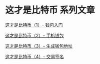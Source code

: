# 这才是比特币 系列文章

[这才是比特币（1）- 钱包入门](https://github.com/jkeu/that_is_bitcoin/blob/master/that_is_bitcoin_1.md)

[这才是比特币（2）- 手机钱包](https://github.com/jkeu/that_is_bitcoin/blob/master/that_is_bitcoin_2.md)

[这才是比特币（3）- 生成钱包地址](https://github.com/jkeu/that_is_bitcoin/blob/master/that_is_bitcoin_3.md)

[这才是比特币（4）- 交易签名](https://github.com/jkeu/that_is_bitcoin/blob/master/that_is_bitcoin_4.md)
